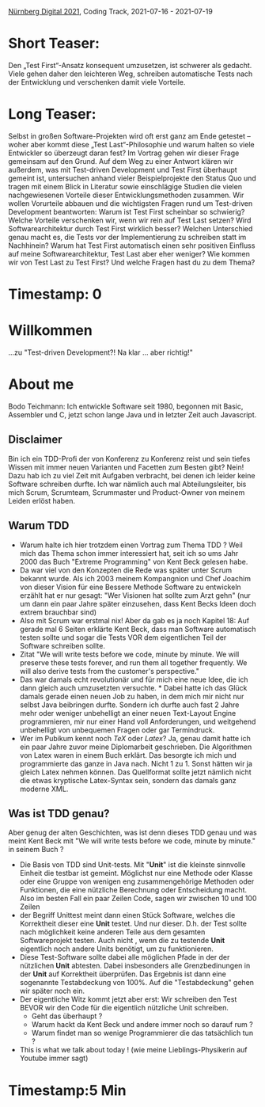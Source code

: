 [Nürnberg Digital 2021](https://nuernberg.digital/mitmachen/veranstalter.html), 
Coding Track, 2021-07-16 - 2021-07-19
# Short Teaser:
Den „Test First“-Ansatz konsequent umzusetzen, ist schwerer als gedacht. Viele gehen daher den leichteren Weg, schreiben automatische Tests nach der Entwicklung und verschenken damit viele Vorteile.
# Long Teaser:
Selbst in großen Software-Projekten wird oft erst ganz am Ende getestet – woher aber kommt diese „Test Last“-Philosophie und warum halten so viele Entwickler so überzeugt daran fest? 
Im Vortrag gehen wir dieser Frage gemeinsam auf den Grund. Auf dem Weg zu einer Antwort klären wir außerdem, was mit Test-driven Development und Test First überhaupt gemeint ist, untersuchen anhand vieler Beispielprojekte den Status Quo und tragen mit einem Blick in Literatur sowie einschlägige Studien die vielen nachgewiesenen Vorteile dieser Entwicklungsmethoden zusammen. Wir wollen Vorurteile abbauen und die wichtigsten Fragen rund um Test-driven Development beantworten: Warum ist Test First scheinbar so schwierig? Welche Vorteile verschenken wir, wenn wir rein auf Test Last setzen?  Wird Softwarearchitektur durch Test First wirklich besser? Welchen Unterschied genau macht es, die Tests vor der Implementierung zu schreiben statt im Nachhinein? Warum hat Test First automatisch einen sehr positiven Einfluss auf meine Softwarearchitektur, Test Last aber eher weniger?  Wie kommen wir von Test Last zu Test First? Und welche Fragen hast du zu dem Thema?  
# Timestamp: 0
# Willkommen
...zu "Test-driven Development?! Na klar … aber richtig!"
# About me
Bodo Teichmann: Ich entwickle Software seit 1980, begonnen mit Basic, Assembler und C, jetzt schon lange Java und in letzter Zeit auch Javascript.
## Disclaimer
Bin ich ein TDD-Profi der von Konferenz zu Konferenz reist und sein tiefes Wissen mit immer neuen Varianten und Facetten zum Besten gibt? Nein! Dazu hab ich zu viel Zeit mit Aufgaben verbracht, bei denen ich leider keine Software schreiben durfte. 
Ich war nämlich auch mal Abteilungsleiter, bis mich Scrum, Scrumteam, Scrummaster und Product-Owner von meinem Leiden erlöst haben. 
## Warum TDD
* Warum halte ich hier trotzdem einen Vortrag zum Thema TDD ? Weil mich das Thema schon immer interessiert hat, seit ich so ums Jahr 2000 das Buch "Extreme Programming" von Kent Beck gelesen habe. 
* Da war viel von den Konzepten die Rede was später unter Scrum bekannt wurde. Als ich 2003 meinem Kompangnion und Chef Joachim von dieser Vision für eine Bessere Methode Software zu entwickeln erzählt hat er nur gesagt: "Wer Visionen hat sollte zum Arzt gehn"  (nur um dann ein paar Jahre später einzusehen, dass Kent Becks Ideen doch extrem brauchbar sind)
* Also mit Scrum war erstmal nix! Aber da gab es ja noch Kapitel 18: Auf gerade mal 6 Seiten erklärte Kent Beck, dass man Software automatisch testen sollte und sogar die Tests VOR dem eigentlichen Teil der Software schreiben sollte.
* Zitat "We will write tests before we code, minute by minute. We will preserve these tests forever, and run them all together frequently. We will also derive tests from the customer's perspective."
* Das war damals echt revolutionär und für mich eine neue Idee, die ich dann gleich auch  umzusetzten versuchte. * Dabei hatte ich das Glück damals gerade einen neuen Job zu haben, in dem mich mir nicht nur selbst Java beibringen durfte. Sondern ich durfte auch fast 2 Jahre mehr oder weniger unbehelligt an einer neuen Text-Layout Engine programmieren, mir nur einer Hand voll Anforderungen, und weitgehend unbehelligt von unbequemen Fragen oder gar Termindruck. 
* Wer im Pubikum kennt noch *TeX* oder *Latex*? Ja, genau damit hatte ich ein paar Jahre zuvor meine Diplomarbeit geschrieben. Die Algorithmen von Latex waren in einem Buch erklärt. Das besorgte ich mich und programmierte das ganze in Java nach. Nicht 1 zu 1. Sonst hätten wir ja gleich Latex nehmen können. Das Quellformat sollte jetzt nämlich nicht die etwas kryptische Latex-Syntax sein, sondern das damals ganz moderne XML. 
## Was ist TDD genau?
Aber genug der alten Geschichten, was ist denn dieses TDD genau und was meint Kent Beck mit  "We will write tests before we code, minute by minute." in seinem Buch ?
* Die Basis von TDD sind Unit-tests. Mit "**Unit**" ist die kleinste sinnvolle Einheit die testbar ist gemeint. Möglichst nur eine Methode oder Klasse oder   eine Gruppe von wenigen eng zusammengehörige Methoden oder Funktionen, die eine nützliche Berechnung oder Entscheidung macht.  Also im besten Fall ein paar Zeilen Code, sagen wir zwischen 10 und 100 Zeilen   
* der Begriff Unittest meint dann einen Stück Software, welches die Korrektheit dieser eine **Unit** testet. Und nur dieser. D.h. der Test sollte nach möglichkeit keine anderen Teile aus dem gesamten Softwareprojekt testen. Auch nicht , wenn die zu testende **Unit** eigentlich noch andere Units benötigt, um zu funktionieren. 
* Diese Test-Software sollte dabei alle möglichen Pfade in der der nützlichen **Unit** abtesten. Dabei insbesonders alle Grenzbedinungen in der **Unit** auf Korrektheit überprüfen. Das Ergebnis ist dann eine sogenannte Testabdeckung von 100%. Auf die "Testabdeckung" gehen wir später noch ein.
* Der eigentliche Witz kommt jetzt aber erst: Wir schreiben den Test BEVOR wir den Code für die eigentlich nützliche Unit schreiben. 
    * Geht das überhaupt ?
    * Warum hackt da Kent Beck und andere immer noch so darauf rum ?
    * Warum findet man so wenige Programmierer die das tatsächlich tun ?
* This is what we talk about today ! (wie meine Lieblings-Physikerin auf Youtube immer sagt)
# Timestamp:5 Min








